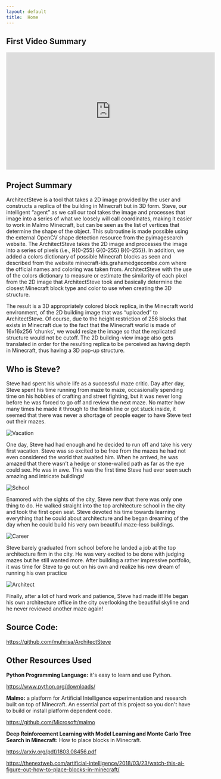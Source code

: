 ```yaml
---
layout: default
title:  Home
---
```

## First Video Summary
<iframe width="560" height="315" src="https://www.youtube.com/embed/Dd0KOZKiN7k" frameborder="0" allow="accelerometer; autoplay; encrypted-media; gyroscope; picture-in-picture" allowfullscreen></iframe>

## Project Summary
ArchitectSteve is a tool that takes a 2D image provided by the user and constructs a replica of the building in Minecraft but in 3D form. Steve, our intelligent “agent” as we call our tool takes the image and processes that image into a series of what we loosely will call coordinates, making it easier to work in Malmo Minecraft, but can be seen as the list of vertices that determine the shape of the object. This subroutine is made possible using the external OpenCV shape detection resource from the pyimagesearch website. The ArchitectSteve takes the 2D image and processes the image into a series of pixels (i.e., R{0-255} G{0-255} B{0-255}). In addition, we added a colors dictionary of possible Minecraft blocks as seen and described from the website minecraft-ids.grahamedgecombe.com where the official names and coloring was taken from. ArchitectSteve with the use of the colors dictionary to measure or estimate the similarity of each pixel from the 2D image that ArchitectSteve took and basically determine the closest Minecraft block type and color to use when creating the 3D structure.

The result is a 3D appropriately colored block replica, in the Minecraft world environment, of the 2D building image that was “uploaded” to ArchitectSteve. Of course, due to the height restriction of 256 blocks that exists in Minecraft due to the fact that the Minecraft world is made of 16x16x256 'chunks’, we would resize the image so that the replicated structure would not be cutoff. The 2D building-view image also gets translated in order for the resulting replica to be perceived as having depth in Minecraft, thus having a 3D pop-up structure.

## Who is Steve?
Steve had spent his whole life as a successful maze critic. Day after day, Steve spent his time running from maze to maze, occasionally spending time on his hobbies of crafting and street fighting, but it was never long before he was forced to go off and review the next maze. No matter how many times he made it through to the finish line or got stuck inside, it seemed that there was never a shortage of people eager to have Steve test out their mazes.

![Vacation](https://user-images.githubusercontent.com/15114273/58365866-f4d3a180-7e7e-11e9-8a94-949d6c45ac7c.png)

One day, Steve had had enough and he decided to run off and  take his very first vacation. Steve was so excited to be free from the mazes he had not even considered the world that awaited him. When he arrived, he was amazed that there wasn’t a hedge or stone-walled path as far as the eye could see. He was in awe. This was the first time Steve had ever seen such amazing and intricate buildings! 

![School](https://user-images.githubusercontent.com/15114273/58365864-f0a78400-7e7e-11e9-942b-1c4997a41c39.png)

Enamored with the sights of the city, Steve new that there was only one thing to do. He walked straight into the top architecture school in the city and took the first open seat. Steve devoted his time towards learning everything that he could about architecture and he began dreaming of the day when he could build his very own beautiful maze-less buildings.

![Career](https://user-images.githubusercontent.com/15114273/58365863-e9807600-7e7e-11e9-8276-6d79936eca94.png)

Steve barely graduated from school before he landed a job at the top architecture firm in the city. He was very excited to be done with judging mazes but he still wanted more. After building a rather impressive portfolio, it was time for Steve to go out on his own and realize his new dream of running his own practice
 
![Architect](https://user-images.githubusercontent.com/15114273/58365867-f8672880-7e7e-11e9-9e14-473272830693.png)

Finally, after a lot of hard work and patience, Steve had made it! He began his own architecture office in the city overlooking the beautiful skyline and he never reviewed another maze again!

## Source Code: 
https://github.com/muhrisa/ArchitectSteve

## Other Resources Used
__Python Programming Language:__ it's easy to learn and use Python. 

https://www.python.org/downloads/

__Malmo:__ a platform for Artificial Intelligence experimentation and research built on top of Minecraft. An essential part of this project so you don't have to build or install platform dependent code.

https://github.com/Microsoft/malmo

__Deep Reinforcement Learning with Model Learning and Monte Carlo Tree Search in Minecraft:__ How to place blocks in Minecraft.

https://arxiv.org/pdf/1803.08456.pdf

https://thenextweb.com/artificial-intelligence/2018/03/23/watch-this-ai-figure-out-how-to-place-blocks-in-minecraft/

